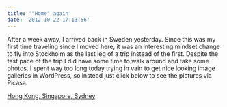 ```yaml
---
title: '"Home" again'
date: '2012-10-22 17:13:56'
---
```



After a week away, I arrived back in Sweden yesterday. Since this was my first time traveling since I moved here, it was an interesting mindset change to fly into Stockholm as the last leg of a trip instead of the first. Despite the fast pace of the trip I did have some time to walk around and take some photos. I spent way too long today trying in vain to get nice looking image galleries in WordPress, so instead just click below to see the pictures via Picasa.

[Hong Kong, Singapore, Sydney](https://picasaweb.google.com/106395605016970515893/HongKongSingaporeSydney?authuser=0&authkey=Gv1sRgCK3ai6O6yY-x_AE&feat=embedwebsite)
